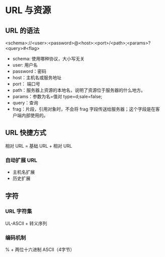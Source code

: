 # URL 与资源

## URL 的语法
\<schema\>://\<user\>:\<password\>@\<host\>:\<port\>/\<path\>;\<params\>?\<query\>#\<flag\>

* schema: 使用哪种协议，大小写无关
* user: 用户名
* password：密码
* host：主机名或服务地址
* port： 端口号
* path：服务器上资源的本地名，说明了资源位于服务器的什么地方。
* params：参数为名=值对 type=d;sale=false;
* query：查询
* frag：片段，引用对象时，不会将 frag 字段传送给服务器；这个字段是在客户端内部使用的。

## URL 快捷方式
相对 URL = 基础 URL + 相对 URL

### 自动扩展 URL
* 主机名扩展
* 历史扩展

## 字符

### URL 字符集
UL-ASCII + 转义序列

### 编码机制
% + 两位十六进制 ASCII（4字节）

